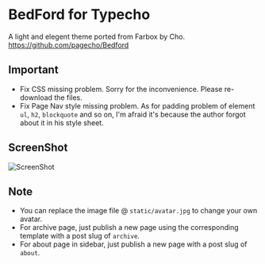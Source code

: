 # BedFord for Typecho
A light and elegent theme ported from Farbox by Cho.
https://github.com/pagecho/Bedford

## Important
* Fix CSS missing problem. Sorry for the inconvenience. Please re-download the files.
* Fix Page Nav style missing problem. As for padding problem of element `ul`, `h2`, `blockquote` and so on, I'm afraid it's because the author forgot about it in his style sheet.

## ScreenShot
![ScreenShot](https://raw.githubusercontent.com/LjxPrime/bedford/master/screenshot.png)

## Note
* You can replace the image file @ `static/avatar.jpg` to change your own avatar.
* For archive page, just publish a new page using the corresponding template with a post slug of `archive`.
* For about page in sidebar, just publish a new page with a post slug of `about`.
